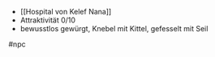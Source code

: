 - [[Hospital von Kelef Nana]]
- Attraktivität 0/10
- bewusstlos gewürgt, Knebel mit Kittel, gefesselt mit Seil

#npc